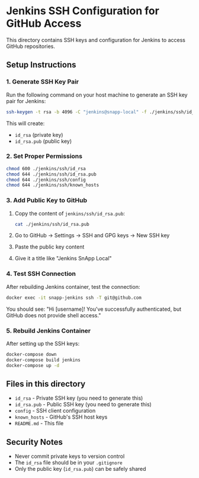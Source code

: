 # Jenkins SSH Configuration for GitHub Access

This directory contains SSH keys and configuration for Jenkins to access GitHub repositories.

## Setup Instructions

### 1. Generate SSH Key Pair

Run the following command on your host machine to generate an SSH key pair for Jenkins:

```bash
ssh-keygen -t rsa -b 4096 -C "jenkins@snapp-local" -f ./jenkins/ssh/id_rsa -N ""
```

This will create:
- `id_rsa` (private key)
- `id_rsa.pub` (public key)

### 2. Set Proper Permissions

```bash
chmod 600 ./jenkins/ssh/id_rsa
chmod 644 ./jenkins/ssh/id_rsa.pub
chmod 644 ./jenkins/ssh/config
chmod 644 ./jenkins/ssh/known_hosts
```

### 3. Add Public Key to GitHub

1. Copy the content of `jenkins/ssh/id_rsa.pub`:
   ```bash
   cat ./jenkins/ssh/id_rsa.pub
   ```

2. Go to GitHub → Settings → SSH and GPG keys → New SSH key
3. Paste the public key content
4. Give it a title like "Jenkins SnApp Local"

### 4. Test SSH Connection

After rebuilding Jenkins container, test the connection:

```bash
docker exec -it snapp-jenkins ssh -T git@github.com
```

You should see: "Hi [username]! You've successfully authenticated, but GitHub does not provide shell access."

### 5. Rebuild Jenkins Container

After setting up the SSH keys:

```bash
docker-compose down
docker-compose build jenkins
docker-compose up -d
```

## Files in this directory

- `id_rsa` - Private SSH key (you need to generate this)
- `id_rsa.pub` - Public SSH key (you need to generate this)
- `config` - SSH client configuration
- `known_hosts` - GitHub's SSH host keys
- `README.md` - This file

## Security Notes

- Never commit private keys to version control
- The `id_rsa` file should be in your `.gitignore`
- Only the public key (`id_rsa.pub`) can be safely shared